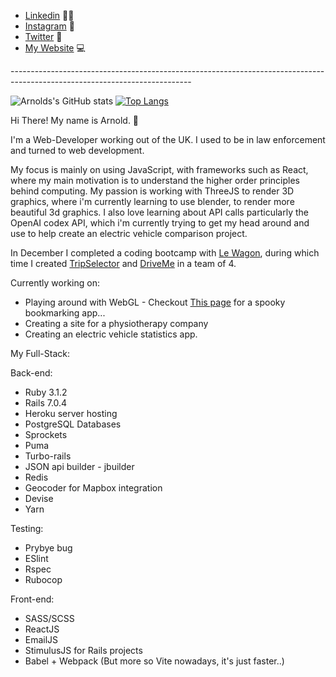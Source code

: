 <ReadMe>
  <ul>
    <li>
    <a href="https://www.linkedin.com/in/arnoldcubicijones/">Linkedin</a> 🧑‍💻
    </li>
    <li>
    <a href="https://www.instagram.com/ajwebdesigns/">Instagram</a> 📸
    </li>
    <li>
    <a href="https://twitter.com/ArnoldCJones">Twitter</a> 🐥
    </li>
    <li>
    <a href="https://www.arnoldcjones.co.uk">My Website</a> 💻
    </li>
<!--     <li>
    <a href="https://www.malt.uk/profile/arnoldcubicijones">Find me on Malt</a> 💻
    </li> -->
  </ul>
  ---------------------------------------------------------------------------------------------------------------------------
  
  ![Arnolds's GitHub stats](https://github-readme-stats.vercel.app/api?username=ajcj1&show_icons=true)
  [![Top Langs](https://github-readme-stats.vercel.app/api/top-langs/?username=ajcj1)](https://github.com/ajcj1/github-readme-stats&show_icons=true)
  
  Hi There! My name is Arnold. 👋

  I'm a Web-Developer working out of the UK. I used to be in law enforcement and turned to web development.
  
  My focus is mainly on using JavaScript, with frameworks such as React, where my main motivation is to understand the higher order principles behind computing. My passion is working with ThreeJS to render 3D graphics, where i'm currently learning to use blender, to render more beautiful 3d graphics. I also love learning about API calls particularly the OpenAI codex API, which i'm currently trying to get my head around and use to help create an electric vehicle comparison project. 

  In December I completed a coding bootcamp with <a href="https://www.lewagon.com/">Le Wagon</a>, during which time I created <a href="https://www.trips-selector.com/">TripSelector</a> and <a href="https://driveme-ajcj1.herokuapp.com/">DriveMe</a> in a team of 4.
  
   Currently working on:
  
  - Playing around with WebGL - Checkout <a href="https://ajcj1.github.io/vite-compiled-phantom-bookmarks/">This page</a> for a spooky bookmarking app... 
  - Creating a site for a physiotherapy company
  - Creating an electric vehicle statistics app.
  
 My Full-Stack:
  
  Back-end:
  
  - Ruby 3.1.2
  - Rails 7.0.4
  - Heroku server hosting
  - PostgreSQL Databases
  - Sprockets
  - Puma
  - Turbo-rails
  - JSON api builder - jbuilder
  - Redis
  - Geocoder for Mapbox integration
  - Devise
  - Yarn

Testing:
  
  - Prybye bug
  - ESlint
  - Rspec
  - Rubocop

Front-end:

  - SASS/SCSS
  - ReactJS 
  - EmailJS
  - StimulusJS for Rails projects
  - Babel + Webpack (But more so Vite nowadays, it's just faster..)
  
 
 
</ReadMe>
